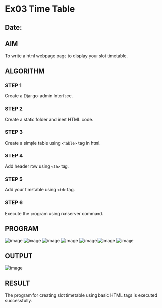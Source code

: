 # Ex03 Time Table
## Date:

## AIM
To write a html webpage page to display your slot timetable.

## ALGORITHM
### STEP 1
Create a Django-admin Interface.

### STEP 2
Create a static folder and inert HTML code.

### STEP 3
Create a simple table using ```<table>``` tag in html.

### STEP 4
Add header row using ```<th>``` tag.

### STEP 5
Add your timetable using ```<td>``` tag.

### STEP 6
Execute the program using runserver command.

## PROGRAM
![image](https://github.com/Anjana2205/slot/assets/144869446/77b7927b-2720-4c00-b38c-c20af6604551)
![image](https://github.com/Anjana2205/slot/assets/144869446/c78c829e-922f-4c4c-8441-b077c9014000)
![image](https://github.com/Anjana2205/slot/assets/144869446/957fea1c-e488-418e-9935-e1f084c8784e)
![image](https://github.com/Anjana2205/slot/assets/144869446/69e05fd0-609a-4d80-b771-fdbffb0a4ef7)
![image](https://github.com/Anjana2205/slot/assets/144869446/f0f0257b-a33a-4662-a8ac-b6363b9db174)
![image](https://github.com/Anjana2205/slot/assets/144869446/e6f1c789-a024-493c-936f-e268fee73465)
![image](https://github.com/Anjana2205/slot/assets/144869446/801d3f60-81cb-4051-b51f-405b12c9af83)







## OUTPUT
![image](https://github.com/Anjana2205/slot/assets/144869446/16b8bda8-8644-4542-830e-d7bc2b7c839d)




## RESULT
The program for creating slot timetable using basic HTML tags is executed successfully.
